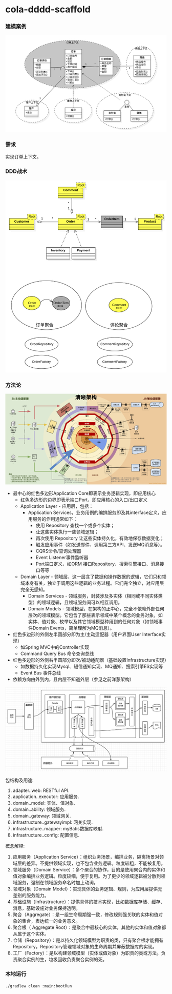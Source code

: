 # cola-dddd-scaffold

### 建模案例

![订单领域建模](./docs/订单模型关系图.png)

### 需求

实现订单上下文。

### DDD战术

![DDD战术](./docs/DDD战术.png)

### 方法论

![清晰架构](./docs/清晰架构.png)

* 最中心的红色多边形Application Core即表示业务逻辑实现，即应用核心
    * 红色多边形的边界即表示端口Port，即应用核心的入口/出口定义
    * Application Layer - 应用层，包括：
        * Application Services，业务用例的编排服务即及其interface定义，应用服务的作用通常如下：
            * 使用 Repository 查找一个或多个实体；
            * 让这些实体执行一些领域逻辑；
            * 再次使用 Repository 让这些实体持久化，有效地保存数据变化；
            * 触发应用事件（如发送邮件、调用第三方API、发送MQ消息等）。
            * CQRS命令/查询处理器
            * Event Listener事件监听器
            * Port端口定义，如ORM 接口Repository、搜索引擎接口、消息接口等等
    * Domain Layer - 领域层，这一层含了数据和操作数据的逻辑，它们只和领域本身有关，独立于调用这些逻辑的业务过程。它们完全独立，对应用层完全无感知。
        * Domain Services - 领域服务，封装涉及多实体（相同或不同实体类型）的领域逻辑，且领域服务间可以相互调用。
        * Domain Models - 领域模型，在架构的正中心，完全不依赖外部任何层次的领域模型。它包含了那些表示领域中某个概念的业务对象，如实体、值对象、枚举以及其它领域模型种用到的任何对象（如领域事件Domain Events，简单理解为MQ消息）。
* 红色多边形的外侧左半圆部分即为主/主动适配器（用户界面User Interface实现）
    * 如Spring MVC中的Controller实现
    * Command Query Bus 命令查询总线
* 红色多边形的外侧右半圆部分即次/被动适配器（基础设置Infrastructure实现）
    * 如数据持久化实现Mysql、短信通知实现、MQ通知、搜索引擎ES实现等
    * Event Bus 事件总线
* 依赖方向由外到内，且内层不知道外层（参见之前洋葱架构）

![DDD各层职责](./docs/DDD各层职责.png)

包结构及用途:

1. adapter.<aggregate-name>.web: RESTful API.
2. application.<aggregate-name>.executor: 应用服务.
3. domain.<aggregate-name>.model: 实体、值对象.
4. domain.<aggregate-name>.ability: 领域服务.
5. domain.<aggregate-name>.gateway: 领域网关.
6. infrastructure.<aggregate-name>.gatewayimpl: 网关实现.
7. infrastructure.<aggregate-name>.mapper: myBatis数据库映射.
8. infrastructure.<aggregate-name>.config: 配置信息.

概念解释:

1. 应用服务（Application Service）：组织业务场景，编排业务，隔离场景对领域层的差异。不提供领域实现，也不包含业务逻辑。粒度较粗，不能被复用。
2. 领域服务（Domain Service）：多个聚合的协作，目的是使用聚合内的实体和值对象编排业务逻辑。粒度较细，便于复用。为了更少的领域逻辑被分散到领域服务，强制在领域服务命名时加上动词。
3. 领域对象（Domain Model）：实现具体的业务逻辑、规则，为应用层提供无差别的服务能力。
4. 基础设施（Infrastructure）：提供具体的技术实现，比如数据库存储、缓存、消息，基础设施对业务保持透明。
5. 聚合（Aggregate）：是一组生命周期强一致，修改规则强关联的实体和值对象的集合，表达统一的业务意义。
6. 聚合根（ Aggregate Root）：是聚合中最核心的实体，其他的实体和值对象都从属于这个实体。
7. 仓储（Repository）：是以持久化领域模型为职责的类，只有聚合根才能拥有Repository，Repository管理领域对象的生命周期并屏蔽数据库的实现。
8. 工厂（Factory）：是以构建领域模型（实体或值对象）为职责的类或方法。负责聚合实例的生，垃圾回收负责聚合实例的死。

### 本地运行

`./gradlew clean :main:bootRun`
